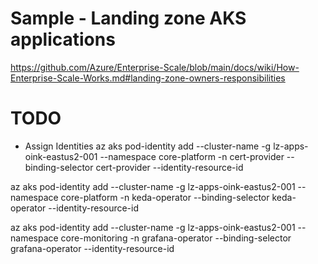 # Sample - Landing zone AKS applications

<https://github.com/Azure/Enterprise-Scale/blob/main/docs/wiki/How-Enterprise-Scale-Works.md#landing-zone-owners-responsibilities>

# TODO

- Assign Identities
az aks pod-identity add --cluster-name <cluster-name> -g lz-apps-oink-eastus2-001 --namespace core-platform -n cert-provider --binding-selector cert-provider --identity-resource-id <resource-id>

az aks pod-identity add --cluster-name <cluster-name> -g lz-apps-oink-eastus2-001 --namespace core-platform -n keda-operator --binding-selector keda-operator --identity-resource-id <resource-id>

az aks pod-identity add --cluster-name <cluster-name> -g lz-apps-oink-eastus2-001 --namespace core-monitoring -n grafana-operator --binding-selector grafana-operator --identity-resource-id <resource-id>
